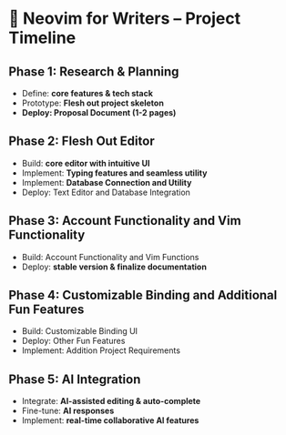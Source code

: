 # 📝 Neovim for Writers – Project Timeline  

## Phase 1: Research & Planning 
- Define: **core features & tech stack**  
- Prototype: **Flesh out project skeleton**
- **Deploy: Proposal Document (1-2 pages)**

## Phase 2: Flesh Out Editor 
- Build: **core editor with intuitive UI**  
- Implement: **Typing features and seamless utility**
- Implement: **Database Connection and Utility**
- Deploy: Text Editor and Database Integration

## Phase 3: Account Functionality and Vim Functionality 
- Build: Account Functionality and Vim Functions
- Deploy: **stable version & finalize documentation**  

## Phase 4: Customizable Binding and Additional Fun Features
- Build: Customizable Binding UI
- Deploy: Other Fun Features
- Implement: Addition Project Requirements

## Phase 5: AI Integration  
- Integrate: **AI-assisted editing & auto-complete**  
- Fine-tune: **AI responses**  
- Implement: **real-time collaborative AI features**  

